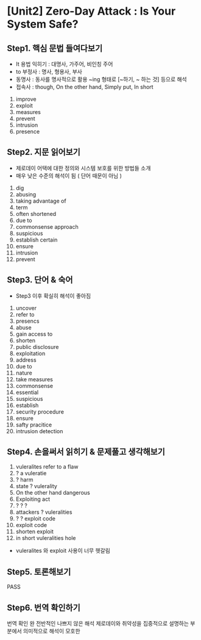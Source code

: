 # [Unit2] Zero-Day Attack : Is Your System Safe?

## Step1. 핵심 문법 들여다보기
 - It 용법 익히기 : 대명사, 가주어, 비인칭 주어
 - to 부정사 : 명사, 형용사, 부사
 - 동명사 : 동사를 명사적으로 활용 ~ing 형태로 [~하기, ~ 하는 것] 등으로 해석
 - 접속사 : though, On the other hand, Simply put, In short
  1) improve
  2) exploit
  3) measures
  4) prevent
  5) intrusion
  6) presence 
  
## Step2. 지문 읽어보기
 - 제로데이 어택에 대한 정의와 시스템 보호를 위한 방법들 소개
 - 매우 낮은 수준의 해석이 됨 ( 단어 때문이 아님 )
  1) dig
  2) abusing
  3) taking advantage of
  4) term
  5) often shortened
  6) due to
  7) commonsense approach
  8) suspicious
  9) establish certain
  10) ensure
  11) intrusion
  12) prevent

## Step3. 단어 & 숙어
 - Step3 이후 확실히 해석이 좋아짐
  1) uncover
  2) refer to
  3) presencs
  4) abuse
  5) gain access to
  6) shorten
  7) public disclosure
  8) exploitation
  9) address
  10) due to
  11) nature
  12) take measures
  13) commonsense
  14) essential
  15) suspicious
  16) establish
  17) security procedure
  18) ensure
  19) safty pracitice
  20) intrusion detection
## Step4. 손을써서 읽히기 & 문제풀고 생각해보기
  1) vuleralites refer to a flaw
  2) ? a vuleratie
  3) ? harm
  4) state ? vulerality
  5) On the other hand dangerous
  6) Exploiting act
  7) ? ?  ?
  8) attackers ? vuleralities
  9) ? ? exploit code
  10) exploit code
  11) shorten exploit
  12) in short vuleralities hole
  - vuleralites 와 exploit 사용이 너무 헷갈림
## Step5. 토론해보기
  PASS
## Step6. 번역 확인하기
  번역 확인 완
  전반적인 나쁘지 않은 해석
  제로데이와 취약성을 집중적으로 설명하는 부분에서
  의미적으로 해석이 모호한 
